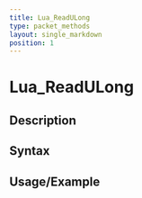 ```yaml
---
title: Lua_ReadULong
type: packet_methods
layout: single_markdown
position: 1
---
```


# Lua_ReadULong

## Description

## Syntax

## Usage/Example


